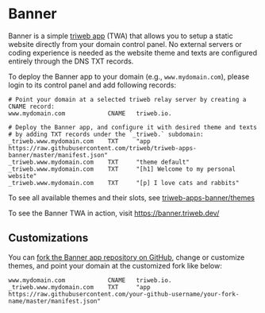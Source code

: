 # Banner

Banner is a simple [triweb app](https://triweb.com) (TWA) that allows you to setup a static website directly from your domain control panel.
No external servers or coding experience is needed as the website theme and texts are configured entirely through the DNS TXT records.

To deploy the Banner app to your domain (e.g., `www.mydomain.com`), please login to its control panel and add following records:

```
# Point your domain at a selected triweb relay server by creating a CNAME record:
www.mydomain.com            CNAME   triweb.io.

# Deploy the Banner app, and configure it with desired theme and texts
# by adding TXT records under the `_triweb.` subdomain:    
_triweb.www.mydomain.com    TXT     "app https://raw.githubusercontent.com/triweb/triweb-apps-banner/master/manifest.json"
_triweb.www.mydomain.com    TXT     "theme default"
_triweb.www.mydomain.com    TXT     "[h1] Welcome to my personal website"
_triweb.www.mydomain.com    TXT     "[p] I love cats and rabbits"
```

To see all available themes and their slots, see [triweb-apps-banner/themes](https://github.com/triweb/triweb-apps-banner/tree/master/themes/)

To see the Banner TWA in action, visit https://banner.triweb.dev/ 

## Customizations

You can [fork the Banner app repository on GitHub](https://github.com/triweb/triweb-apps-banner/fork), change or customize themes, 
and point your domain at the customized fork like below:

```
www.mydomain.com            CNAME   triweb.io.   
_triweb.www.mydomain.com    TXT     "app https://raw.githubusercontent.com/your-github-username/your-fork-name/master/manifest.json"
```

